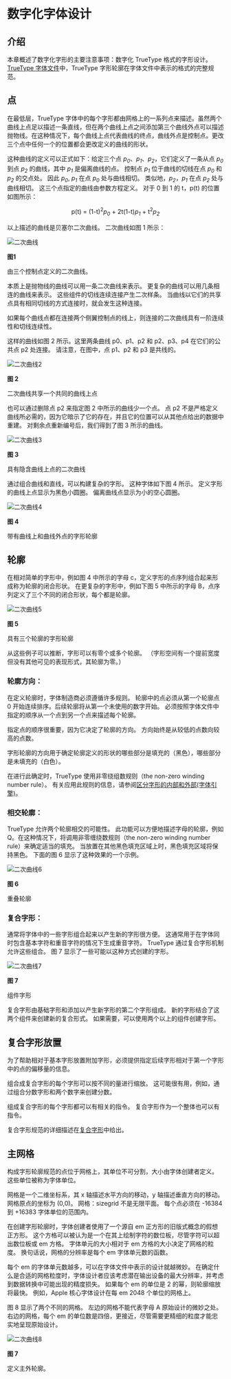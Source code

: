 # 数字化字体设计

## 介绍

本章概述了数字化字形的主要注意事项：数字化 TrueType 格式的字形设计。 [TrueType 字体文件](/FontTables/FontTables.html)中，TrueType 字形轮廓在字体文件中表示的格式的完整规范。

## 点

在最低层，TrueType 字体中的每个字形都由网格上的一系列点来描述。虽然两个曲线上点足以描述一条直线，但在两个曲线上点之间添加第三个曲线外点可以描述抛物线。在这种情况下，每个曲线上点代表曲线的终点，曲线外点是控制点。更改三个点中任何一个的位置都会更改定义的曲线的形状。

<!-- （这句话可能不是很好理解，看下面的图片，点<cite>p<sub>0</sub></cite>和点 <cite>p<sub>2</sub></cite> 都可以看做这条曲线的终点。） -->
<!-- <cite>p<sub>0</sub></cite> -->
<!-- <cite>p<sub>1</sub></cite> -->
<!-- <cite>p<sub>2</sub></cite> -->
这种曲线的定义可以正式如下：给定三个点 <cite>p<sub>0</sub></cite>、<cite>p<sub>1</sub></cite>、<cite>p<sub>2</sub></cite>，它们定义了一条从点 <cite>p<sub>0</sub></cite> 到点 <cite>p<sub>2</sub></cite> 的曲线，其中 <cite>p<sub>1</sub></cite> 是偏离曲线的点。 控制点 <cite>p<sub>1</sub></cite> 位于曲线的切线在点 <cite>p<sub>0</sub></cite> 和 <cite>p<sub>2</sub></cite> 的交点处。 因此 <cite>p<sub>0</sub></cite>, <cite>p<sub>1</sub></cite> 在点 <cite>p<sub>0</sub></cite> 处与曲线相切。 类似地，<cite>p<sub>2</sub></cite>，<cite>p<sub>1</sub></cite> 在点 <cite>p<sub>2</sub></cite> 处与曲线相切。 这三个点指定的曲线由参数方程定义。 对于 0 到 1 的 t，p(t) 的位置如图所示：

<center>p(t) = (1-t)<sup>2</sup><cite>p<sub>0</sub></cite> + 2t(1-t)<cite>p<sub>1</sub></cite> + t<sup>2</sup><cite>p<sub>2</sub></cite></center>

以上描述的曲线是贝塞尔二次曲线。 二次曲线如图 1 所示：

![二次曲线](./images/fig01.jpeg)

**图1**

由三个控制点定义的二次曲线。

本质上是抛物线的曲线可以用一条二次曲线来表示。 更复杂的曲线可以用几条相连的曲线来表示。 这些组件的切线连续连接产生二次样条。 当曲线以它们的共享点具有相同切线的方式连接时，就会发生这种连接。

如果每个曲线点都在连接两个侧翼控制点的线上，则连接的二次曲线具有一阶连续性和切线连续性。

这样的曲线如图 2 所示。这里两条曲线 p0、p1、p2 和 p2、p3、p4 在它们的公共点 p2 处连接。 请注意，在图中，点 p1、p2 和 p3 是共线的。

![二次曲线2](./images/fig02.jpeg)

**图 2**

二次曲线共享一个共同的曲线上点

也可以通过删除点 p2 来指定图 2 中所示的曲线少一个点。 点 p2 不是严格定义曲线所必需的，因为它暗示了它的存在，并且它的位置可以从其他点给出的数据中重建。 对剩余点重新编号后，我们得到了图 3 所示的曲线。

![二次曲线3](./images/fig03.jpeg)

**图 3**

具有隐含曲线上点的二次曲线

通过组合曲线和直线，可以构建复杂的字形。 这种字体如下图 4 所示。 定义字形的曲线上点显示为黑色小圆圈。 偏离曲线点显示为小的空心圆圈。

![二次曲线4](./images/fig04.gif)

**图 4**

带有曲线上和曲线外点的字形轮廓

## 轮廓

在相对简单的字形中，例如图 4 中所示的字母 c，定义字形的点序列组合起来形成称为轮廓的闭合形状。 在更复杂的字形中，例如下图 5 中所示的字母 B，点序列定义了三个不同的闭合形状，每个都是轮廓。

![二次曲线5](./images/fig05.gif)

**图 5**

具有三个轮廓的字形轮廓

从这些例子可以推断，字形可以有零个或多个轮廓。 （字形空间有一个提前宽度但没有其他可见的表现形式，其轮廓为零。）

### 轮廓方向：

在定义轮廓时，字体制造商必须遵循许多规则。 轮廓中的点必须从第一个轮廓点 0 开始连续排序。后续轮廓将从第一个未使用的数字开始。 必须按照字体文件中指定的顺序从一个点到另一个点来描述每个轮廓。

指定点的顺序很重要，因为它决定了轮廓的方向。 方向始终是从较低的点数向较高的点数。

字形轮廓的方向用于确定轮廓定义的形状的哪些部分是填充的（黑色），哪些部分是未填充的（白色）。

在进行此确定时，TrueType 使用非零绕组数规则（the non-zero winding number rule）。 有关应用此规则的信息，请参阅[区分字形的内部和外部(字体引擎)](./Font_Engine.md)。

### 相交轮廓：

TrueType 允许两个轮廓相交的可能性。 此功能可以方便地描述字母的轮廓，例如 Q。在这种情况下，将调用非零缠绕数规则（the non-zero winding number rule）来确定适当的填充。 当放置在其他黑色填充区域上时，黑色填充区域将保持黑色。 下面的图 6 显示了这种效果的一个示例。

![二次曲线6](./images/fig06.gif)

**图 6**

重叠轮廓

### 复合字形：

通常将字体中的一些字形组合起来以产生新的字形很方便。 这通常用于在字体同时包含基本字符和重音字符的情况下生成重音字符。 TrueType 通过复合字形机制允许这些组合。 图 7 显示了一些可能以这种方式创建的字形。

![二次曲线7](./images/fig07.gif)

**图 7**

组件字形

复合字形由基础字形和添加以产生新字形的第二个字形组成。 新的字形结合了这两个组件来创建新的复合形式。 如果需要，可以使用两个以上的组件创建字形。

## 复合字形放置

为了帮助相对于基本字形放置附加字形，必须提供指定后续字形相对于第一个字形中的点的偏移量的信息。

组合成复合字形的每个字形可以按不同的量进行缩放。 这可能很有用，例如，通过组合分数字形和两个数字来创建分数。

组成复合字形的每个字形都可以有相关的指令。 复合字形作为一个整体也可以有指令。

复合字形规范的详细描述在[复合字形](./FontTables/'glyf'.md)中给出。

## 主网格

构成字形轮廓规范的点位于网格上，其单位不可分割，大小由字体创建者定义。 这些单位被称为字体单位。

网格是一个二维坐标系，其 x 轴描述水平方向的移动，y 轴描述垂直方向的移动。 网格原点的坐标为 (0,0)。 网格：sizegrid 不是无限平面。 每个点必须在 -16384 到 +16383 字体单位的范围内。

在创建字形轮廓时，字体创建者使用了一个源自 em 正方形的旧版式概念的假想正方形。 这个方格可以被认为是一个在其上绘制字符的数位板，尽管字符可以超出数位板或 em 方格。 字体单元的大小相对于 em 方格的大小决定了网格的粒度。 换句话说，网格的分辨率是每个 em 字体单元数的函数。

每个 em 的字体单元数越多，可以在字体文件中表示的设计就越微妙。 在确定什么是合适的网格粒度时，字体设计者应该考虑潜在输出设备的最大分辨率，并考虑到数据转换中可能出现的精度损失。 如果每个 em 的单位是 2 的幂，则轮廓缩放将最快。 例如，Apple 核心字体设计在每 em 2048 个单位的网格上。

图 8 显示了两个不同的网格。 左边的网格不能代表字母 A 原始设计的微妙之处。右边的网格，每个 em 的单位数是四倍，更接近，尽管需要更精细的粒度才能忠实地呈现原始设计。

![二次曲线8](./images/fig08.gif)

**图 7**

定义主外轮廓。